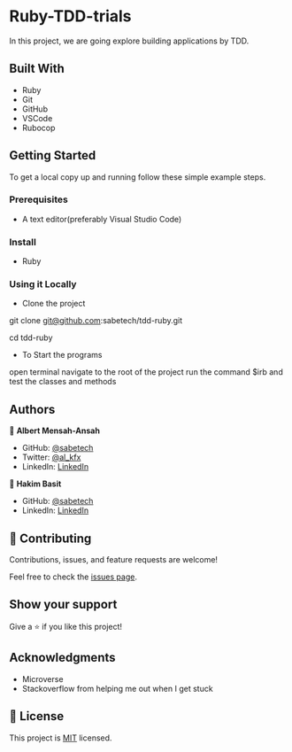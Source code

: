# Ruby-TDD-trials

In this project, we are going explore building applications by TDD.

## Built With

- Ruby
- Git
- GitHub
- VSCode
- Rubocop

## Getting Started

To get a local copy up and running follow these simple example steps.

### Prerequisites

- A text editor(preferably Visual Studio Code)

### Install

- Ruby

### Using it Locally

- Clone the project

git clone git@github.com:sabetech/tdd-ruby.git

cd tdd-ruby

- To Start the programs

open terminal
navigate to the root of the project
run the command $irb
and test the classes and methods

## Authors

👤 **Albert Mensah-Ansah**

- GitHub: [@sabetech](https://github.com/sabetech)
- Twitter: [@al_kfx](https://twitter.com/al_kfx)
- LinkedIn: [LinkedIn](https://www.linkedin.com/in/albert-mensahansah)

👤 **Hakim Basit**

- GitHub: [@sabetech](https://github.com/teckim)
- LinkedIn: [LinkedIn](https://www.linkedin.com/in/hakim-basit)

## 🤝 Contributing

Contributions, issues, and feature requests are welcome!

Feel free to check the [issues page](../../issues/).

## Show your support

Give a ⭐️ if you like this project!

## Acknowledgments

- Microverse
- Stackoverflow from helping me out when I get stuck

## 📝 License

This project is [MIT](./MIT.md) licensed.